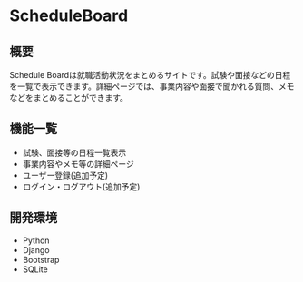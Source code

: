 # ScheduleBoard

## 概要

Schedule Boardは就職活動状況をまとめるサイトです。試験や面接などの日程を一覧で表示できます。詳細ページでは、事業内容や面接で聞かれる質問、メモなどをまとめることができます。

## 機能一覧

- 試験、面接等の日程一覧表示
- 事業内容やメモ等の詳細ページ
- ユーザー登録(追加予定)
- ログイン・ログアウト(追加予定)

## 開発環境

- Python
- Django
- Bootstrap
- SQLite